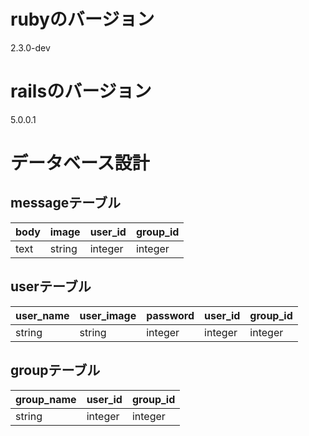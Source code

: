 # rubyのバージョン  
2.3.0-dev  
# railsのバージョン  
5.0.0.1  
# データベース設計  
## messageテーブル  
| body | image  | user_id | group_id |
|------|--------|---------|----------|
| text | string | integer | integer  |
## userテーブル  
| user_name   | user_image |password| user_id | group_id |
|-------------|------------|--------|---------|----------|
| string      | string     |integer | integer | integer  |
## groupテーブル  
| group_name | user_id | group_id |
|------------|---------|----------|
| string     | integer | integer  |
